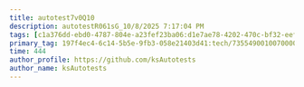 ```yaml
---
title: autotest7v0Q10
description: autotestR061sG_10/8/2025 7:17:04 PM
tags: [c1a376dd-ebd0-4787-804e-a23fef23ba06:d1e7ae78-4202-470c-bf32-eef58f395288/9fa7ee94-dd61-4dcb-bd6f-d6fce4c53cf5]
primary_tag: 197f4ec4-6c14-5b5e-9fb3-058e21403d41:tech/73554900100700000996/67838200100800006287
time: 444
author_profile: https://github.com/ksAutotests
author_name: ksAutotests
---
```

